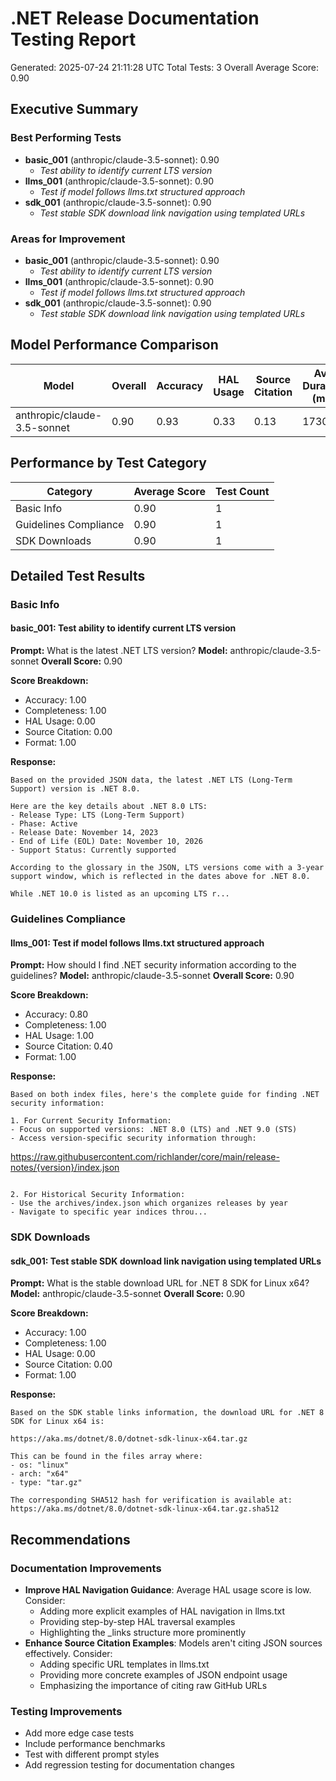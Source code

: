 # .NET Release Documentation Testing Report
Generated: 2025-07-24 21:11:28 UTC
Total Tests: 3
Overall Average Score: 0.90

## Executive Summary
### Best Performing Tests
- **basic_001** (anthropic/claude-3.5-sonnet): 0.90
  - *Test ability to identify current LTS version*
- **llms_001** (anthropic/claude-3.5-sonnet): 0.90
  - *Test if model follows llms.txt structured approach*
- **sdk_001** (anthropic/claude-3.5-sonnet): 0.90
  - *Test stable SDK download link navigation using templated URLs*

### Areas for Improvement
- **basic_001** (anthropic/claude-3.5-sonnet): 0.90
  - *Test ability to identify current LTS version*
- **llms_001** (anthropic/claude-3.5-sonnet): 0.90
  - *Test if model follows llms.txt structured approach*
- **sdk_001** (anthropic/claude-3.5-sonnet): 0.90
  - *Test stable SDK download link navigation using templated URLs*

## Model Performance Comparison

| Model | Overall | Accuracy | HAL Usage | Source Citation | Avg Duration (ms) | Tests |
|-------|---------|----------|-----------|-----------------|-------------------|-------|
| anthropic/claude-3.5-sonnet | 0.90 | 0.93 | 0.33 | 0.13 | 17303 | 3 |

## Performance by Test Category

| Category | Average Score | Test Count |
|----------|---------------|------------|
| Basic Info | 0.90 | 1 |
| Guidelines Compliance | 0.90 | 1 |
| SDK Downloads | 0.90 | 1 |

## Detailed Test Results
### Basic Info

#### basic_001: Test ability to identify current LTS version
**Prompt:** What is the latest .NET LTS version?
**Model:** anthropic/claude-3.5-sonnet
**Overall Score:** 0.90

**Score Breakdown:**
- Accuracy: 1.00
- Completeness: 1.00
- HAL Usage: 0.00
- Source Citation: 0.00
- Format: 1.00

**Response:**
```
Based on the provided JSON data, the latest .NET LTS (Long-Term Support) version is .NET 8.0. 

Here are the key details about .NET 8.0 LTS:
- Release Type: LTS (Long-Term Support)
- Phase: Active
- Release Date: November 14, 2023
- End of Life (EOL) Date: November 10, 2026
- Support Status: Currently supported

According to the glossary in the JSON, LTS versions come with a 3-year support window, which is reflected in the dates above for .NET 8.0.

While .NET 10.0 is listed as an upcoming LTS r...
```

### Guidelines Compliance

#### llms_001: Test if model follows llms.txt structured approach
**Prompt:** How should I find .NET security information according to the guidelines?
**Model:** anthropic/claude-3.5-sonnet
**Overall Score:** 0.90

**Score Breakdown:**
- Accuracy: 0.80
- Completeness: 1.00
- HAL Usage: 1.00
- Source Citation: 0.40
- Format: 1.00

**Response:**
```
Based on both index files, here's the complete guide for finding .NET security information:

1. For Current Security Information:
- Focus on supported versions: .NET 8.0 (LTS) and .NET 9.0 (STS)
- Access version-specific security information through:
  ```
  https://raw.githubusercontent.com/richlander/core/main/release-notes/{version}/index.json
  ```

2. For Historical Security Information:
- Use the archives/index.json which organizes releases by year
- Navigate to specific year indices throu...
```

### SDK Downloads

#### sdk_001: Test stable SDK download link navigation using templated URLs
**Prompt:** What is the stable download URL for .NET 8 SDK for Linux x64?
**Model:** anthropic/claude-3.5-sonnet
**Overall Score:** 0.90

**Score Breakdown:**
- Accuracy: 1.00
- Completeness: 1.00
- HAL Usage: 0.00
- Source Citation: 0.00
- Format: 1.00

**Response:**
```
Based on the SDK stable links information, the download URL for .NET 8 SDK for Linux x64 is:

https://aka.ms/dotnet/8.0/dotnet-sdk-linux-x64.tar.gz

This can be found in the files array where:
- os: "linux"
- arch: "x64"
- type: "tar.gz"

The corresponding SHA512 hash for verification is available at:
https://aka.ms/dotnet/8.0/dotnet-sdk-linux-x64.tar.gz.sha512
```

## Recommendations
### Documentation Improvements
- **Improve HAL Navigation Guidance**: Average HAL usage score is low. Consider:
  - Adding more explicit examples of HAL navigation in llms.txt
  - Providing step-by-step HAL traversal examples
  - Highlighting the _links structure more prominently
- **Enhance Source Citation Examples**: Models aren't citing JSON sources effectively. Consider:
  - Adding specific URL templates in llms.txt
  - Providing more concrete examples of JSON endpoint usage
  - Emphasizing the importance of citing raw GitHub URLs

### Testing Improvements
- Add more edge case tests
- Include performance benchmarks
- Test with different prompt styles
- Add regression testing for documentation changes
